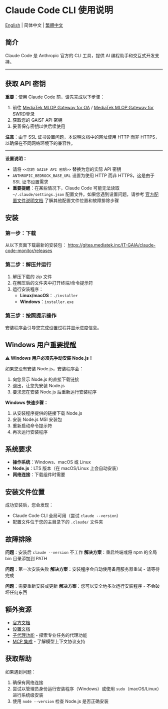 # Claude Code CLI 使用说明

[English](README.md) | 简体中文 | [繁體中文](README.zh-TW.md)

## 简介

Claude Code 是 Anthropic 官方的 CLI 工具，提供 AI 编程助手和交互式开发支持。

---

## 获取 API 密钥

**重要**：使用 Claude Code 前，请先完成以下步骤：

1. 前往 [MediaTek MLOP Gateway for OA](https://mlop-azure-gateway.mediatek.inc/auth/login) / [MediaTek MLOP Gateway for SWRD](https://mlop-azure-rddmz.mediatek.inc/auth/login)登录
2. 获取您的 GAISF API 密钥
3. 妥善保存密钥以供后续使用

**注意**：由于 SSL 证书设置问题，本说明文档中的网址使用 HTTP 而非 HTTPS，以确保在不同网络环境下的兼容性。

---

**设置说明：**
- 请将 `<<您的 GAISF API 密钥>>` 替换为您的实际 API 密钥
- `ANTHROPIC_BEDROCK_BASE_URL` 设置为使用 HTTP 而非 HTTPS，这是由于 SSL 证书设置需求
- **重要提醒**：在某些情况下，Claude Code 可能无法读取 `~/.claude/settings.json` 配置文件。如果您遇到设置问题，请参考 [官方配置文件说明文档](https://docs.anthropic.com/zh-CN/docs/claude-code/settings#%E8%AE%BE%E7%BD%AE%E6%96%87%E4%BB%B6) 了解其他配置文件位置和故障排除步骤

## 安装

### 第一步：下载
从以下页面下载最新的安装包：
https://gitea.mediatek.inc/IT-GAIA/claude-code-monitor/releases

### 第二步：解压并运行
1. 解压下载的 zip 文件
2. 在解压后的文件夹中打开终端/命令提示符
3. 运行安装程序：
   - **Linux/macOS**：`./installer`
   - **Windows**：`installer.exe`

### 第三步：按照提示操作
安装程序会引导您完成设置过程并显示进度信息。

## Windows 用户重要提醒

**⚠️ Windows 用户必须先手动安装 Node.js！**

如果您没有安装 Node.js，安装程序会：
1. 向您显示 Node.js 的直接下载链接
2. 退出，让您先安装 Node.js
3. 要求您在安装 Node.js 后重新运行安装程序

**Windows 快速步骤：**
1. 从安装程序提供的链接下载 Node.js
2. 安装 Node.js MSI 安装包
3. 重新启动命令提示符
4. 再次运行安装程序

## 系统要求

- **操作系统**：Windows、macOS 或 Linux
- **Node.js**：LTS 版本（在 macOS/Linux 上会自动安装）
- **网络连接**：下载组件时需要

## 安装文件位置

成功安装后，您会发现：
- Claude Code CLI 全局可用（尝试 `claude --version`）
- 配置文件位于您的主目录下的 `.claude/` 文件夹

## 故障排除

**问题**：安装后 `claude --version` 不工作
**解决方案**：重启终端或将 npm 的全局 bin 目录添加到 PATH

**问题**：第一次安装失败
**解决方案**：安装程序会自动使用备用服务器重试 - 请等待完成

**问题**：需要重新安装或更新
**解决方案**：您可以安全地多次运行安装程序 - 不会破坏任何东西

## 额外资源

- [官方文档](https://docs.anthropic.com/zh-CN/docs/claude-code)
- [设置文档](https://docs.anthropic.com/zh-CN/docs/claude-code/settings)
- [子代理功能](https://docs.anthropic.com/zh-CN/docs/claude-code/sub-agents) - 探索专业任务的代理功能
- [MCP 集成](https://docs.anthropic.com/zh-CN/docs/claude-code/mcp) - 了解模型上下文协议支持

## 获取帮助

如果遇到问题：
1. 确保有网络连接
2. 尝试以管理员身份运行安装程序（Windows）或使用 `sudo`（macOS/Linux）进行系统级安装
3. 使用 `node --version` 检查 Node.js 是否正确安装
